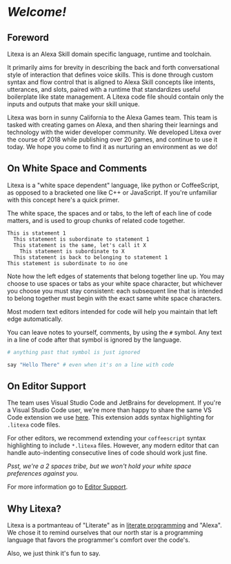 # ***Welcome!***

## Foreword

Litexa is an Alexa Skill domain specific language,
runtime and toolchain.

It primarily aims for brevity in describing the
back and forth conversational style of interaction that
defines voice skills. This is done through custom
syntax and flow control that is aligned to Alexa Skill
concepts like intents, utterances, and slots, paired
with a runtime that standardizes useful boilerplate like
state management. A Litexa code file should contain
only the inputs and outputs that make your skill unique.

Litexa was born in sunny California to the Alexa
Games team. This team is tasked with creating games
on Alexa, and then sharing their learnings and technology
with the wider developer community. We developed Litexa
over the course of 2018 while publishing over 20 games,
and continue to use it today. We hope you come to find
it as nurturing an environment as we do!

## On White Space and Comments

Litexa is a "white space dependent" language, like python
or CoffeeScript, as opposed to a bracketed one like C++
or JavaScript. If you're unfamiliar with this concept
here's a quick primer.

The white space, the spaces and or tabs, to the left of
each line of code matters, and is used to group chunks of
related code together.

```
This is statement 1
  This statement is subordinate to statement 1
  This statement is the same, let's call it X
    This statement is subordinate to X
  This statement is back to belonging to statement 1
This statement is subordinate to no one
```

Note how the left edges of statements that belong together
line up. You may choose to use spaces or tabs as your
white space character, but whichever you choose you must
stay consistent: each subsequent line that is intended
to belong together must begin with the exact same white
space characters.

Most modern text editors intended for code will help you
maintain that left edge automatically.

You can leave notes to yourself, comments, by using the
`#` symbol. Any text in a line of code after that symbol
is ignored by the language.

```coffeescript
# anything past that symbol is just ignored

say "Hello There" # even when it's on a line with code
```

## On Editor Support

The team uses Visual Studio Code and JetBrains for development. If you're a Visual Studio Code user, we're more than
happy to share the same VS Code extension we use [here](https://github.com/alexa-games/litexa/tree/master/packages/litexa-vscode/litexa).
This extension adds syntax highlighting for `.litexa` code files. 

For other editors, we recommend extending your `coffeescript` syntax highlighting to include `*.litexa` files. 
However, any modern editor that can handle auto-indenting consecutive lines of code should work just fine.

*Psst, we're a 2 spaces tribe, but we won't hold your white
space preferences against you.*

For more information go to [Editor Support](../book/appendix-editor-support.md).

## Why Litexa?

Litexa is a portmanteau of "Literate" as in [literate
programming](https://en.wikipedia.org/wiki/Literate_programming)
and "Alexa". We chose it to remind ourselves
that our north star is a programming language that favors the
programmer's comfort over the code's.

Also, we just think it's fun to say.

